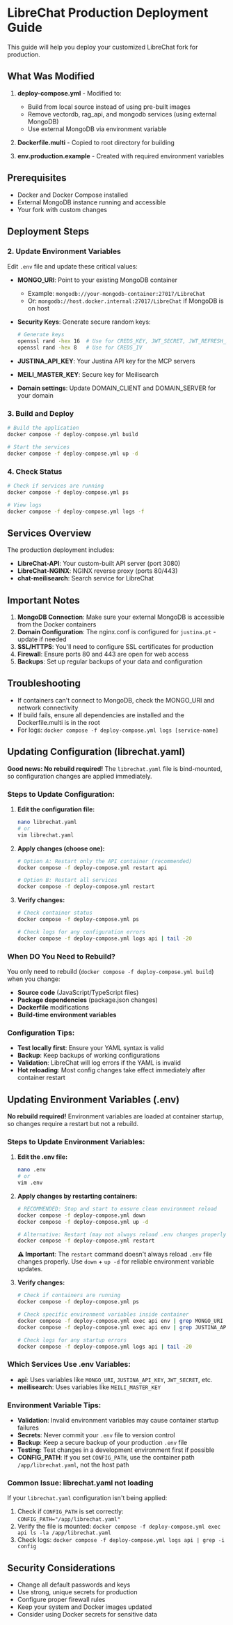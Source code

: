 # LibreChat Production Deployment Guide

This guide will help you deploy your customized LibreChat fork for production.

## What Was Modified

1. **deploy-compose.yml** - Modified to:
   - Build from local source instead of using pre-built images
   - Remove vectordb, rag_api, and mongodb services (using external MongoDB)
   - Use external MongoDB via environment variable

2. **Dockerfile.multi** - Copied to root directory for building

3. **env.production.example** - Created with required environment variables

## Prerequisites

- Docker and Docker Compose installed
- External MongoDB instance running and accessible
- Your fork with custom changes

## Deployment Steps


### 2. Update Environment Variables
Edit `.env` file and update these critical values:

- **MONGO_URI**: Point to your existing MongoDB container
  - Example: `mongodb://your-mongodb-container:27017/LibreChat`
  - Or: `mongodb://host.docker.internal:27017/LibreChat` if MongoDB is on host

- **Security Keys**: Generate secure random keys:
  ```bash
  # Generate keys
  openssl rand -hex 16  # Use for CREDS_KEY, JWT_SECRET, JWT_REFRESH_SECRET
  openssl rand -hex 8   # Use for CREDS_IV
  ```

- **JUSTINA_API_KEY**: Your Justina API key for the MCP servers
- **MEILI_MASTER_KEY**: Secure key for Meilisearch
- **Domain settings**: Update DOMAIN_CLIENT and DOMAIN_SERVER for your domain

### 3. Build and Deploy
```bash
# Build the application
docker compose -f deploy-compose.yml build

# Start the services
docker compose -f deploy-compose.yml up -d
```

### 4. Check Status
```bash
# Check if services are running
docker compose -f deploy-compose.yml ps

# View logs
docker compose -f deploy-compose.yml logs -f
```

## Services Overview

The production deployment includes:

- **LibreChat-API**: Your custom-built API server (port 3080)
- **LibreChat-NGINX**: NGINX reverse proxy (ports 80/443)
- **chat-meilisearch**: Search service for LibreChat

## Important Notes

1. **MongoDB Connection**: Make sure your external MongoDB is accessible from the Docker containers
2. **Domain Configuration**: The nginx.conf is configured for `justina.pt` - update if needed
3. **SSL/HTTPS**: You'll need to configure SSL certificates for production
4. **Firewall**: Ensure ports 80 and 443 are open for web access
5. **Backups**: Set up regular backups of your data and configuration

## Troubleshooting

- If containers can't connect to MongoDB, check the MONGO_URI and network connectivity
- If build fails, ensure all dependencies are installed and the Dockerfile.multi is in the root
- For logs: `docker compose -f deploy-compose.yml logs [service-name]`

## Updating Configuration (librechat.yaml)

**Good news: No rebuild required!** The `librechat.yaml` file is bind-mounted, so configuration changes are applied immediately.

### Steps to Update Configuration:

1. **Edit the configuration file:**
   ```bash
   nano librechat.yaml
   # or
   vim librechat.yaml
   ```

2. **Apply changes (choose one):**
   ```bash
   # Option A: Restart only the API container (recommended)
   docker compose -f deploy-compose.yml restart api
   
   # Option B: Restart all services
   docker compose -f deploy-compose.yml restart
   ```

3. **Verify changes:**
   ```bash
   # Check container status
   docker compose -f deploy-compose.yml ps
   
   # Check logs for any configuration errors
   docker compose -f deploy-compose.yml logs api | tail -20
   ```

### When DO You Need to Rebuild?

You only need to rebuild (`docker compose -f deploy-compose.yml build`) when you change:
- **Source code** (JavaScript/TypeScript files)
- **Package dependencies** (package.json changes)
- **Dockerfile** modifications
- **Build-time environment variables**

### Configuration Tips:
- **Test locally first**: Ensure your YAML syntax is valid
- **Backup**: Keep backups of working configurations
- **Validation**: LibreChat will log errors if the YAML is invalid
- **Hot reloading**: Most config changes take effect immediately after container restart

## Updating Environment Variables (.env)

**No rebuild required!** Environment variables are loaded at container startup, so changes require a restart but not a rebuild.

### Steps to Update Environment Variables:

1. **Edit the .env file:**
   ```bash
   nano .env
   # or
   vim .env
   ```

2. **Apply changes by restarting containers:**
   ```bash
   # RECOMMENDED: Stop and start to ensure clean environment reload
   docker compose -f deploy-compose.yml down
   docker compose -f deploy-compose.yml up -d
   
   # Alternative: Restart (may not always reload .env changes properly)
   docker compose -f deploy-compose.yml restart
   ```
   
   **⚠️ Important**: The `restart` command doesn't always reload `.env` file changes properly. Use `down` + `up -d` for reliable environment variable updates.

3. **Verify changes:**
   ```bash
   # Check if containers are running
   docker compose -f deploy-compose.yml ps
   
   # Check specific environment variables inside container
   docker compose -f deploy-compose.yml exec api env | grep MONGO_URI
   docker compose -f deploy-compose.yml exec api env | grep JUSTINA_API_KEY
   
   # Check logs for any startup errors
   docker compose -f deploy-compose.yml logs api | tail -20
   ```

### Which Services Use .env Variables:

- **api**: Uses variables like `MONGO_URI`, `JUSTINA_API_KEY`, `JWT_SECRET`, etc.
- **meilisearch**: Uses variables like `MEILI_MASTER_KEY`

### Environment Variable Tips:
- **Validation**: Invalid environment variables may cause container startup failures
- **Secrets**: Never commit your `.env` file to version control
- **Backup**: Keep a secure backup of your production `.env` file
- **Testing**: Test changes in a development environment first if possible
- **CONFIG_PATH**: If you set `CONFIG_PATH`, use the container path `/app/librechat.yaml`, not the host path

### Common Issue: librechat.yaml not loading
If your `librechat.yaml` configuration isn't being applied:
1. Check if `CONFIG_PATH` is set correctly: `CONFIG_PATH="/app/librechat.yaml"`
2. Verify the file is mounted: `docker compose -f deploy-compose.yml exec api ls -la /app/librechat.yaml`
3. Check logs: `docker compose -f deploy-compose.yml logs api | grep -i config`

## Security Considerations

- Change all default passwords and keys
- Use strong, unique secrets for production
- Configure proper firewall rules
- Keep your system and Docker images updated
- Consider using Docker secrets for sensitive data 